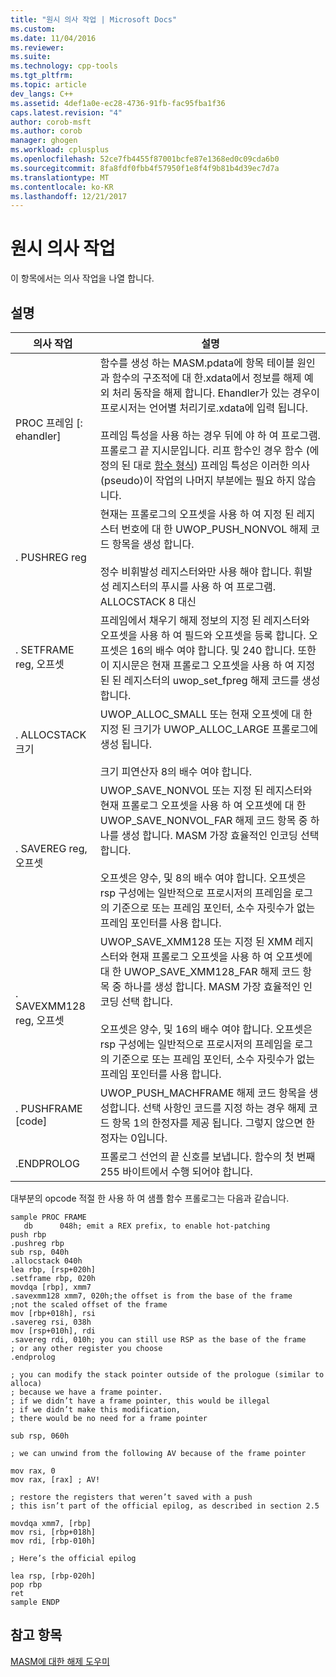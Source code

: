```yaml
---
title: "원시 의사 작업 | Microsoft Docs"
ms.custom: 
ms.date: 11/04/2016
ms.reviewer: 
ms.suite: 
ms.technology: cpp-tools
ms.tgt_pltfrm: 
ms.topic: article
dev_langs: C++
ms.assetid: 4def1a0e-ec28-4736-91fb-fac95fba1f36
caps.latest.revision: "4"
author: corob-msft
ms.author: corob
manager: ghogen
ms.workload: cplusplus
ms.openlocfilehash: 52ce7fb4455f87001bcfe87e1368ed0c09cda6b0
ms.sourcegitcommit: 8fa8fdf0fbb4f57950f1e8f4f9b81b4d39ec7d7a
ms.translationtype: MT
ms.contentlocale: ko-KR
ms.lasthandoff: 12/21/2017
---
```

# <a name="raw-pseudo-operations"></a>원시 의사 작업
이 항목에서는 의사 작업을 나열 합니다.  
  
## <a name="remarks"></a>설명  
  
|의사 작업|설명|  
|----------------------|-----------------|  
|PROC 프레임 [: ehandler]|함수를 생성 하는 MASM.pdata에 항목 테이블 원인과 함수의 구조적에 대 한.xdata에서 정보를 해제 예외 처리 동작을 해제 합니다.  Ehandler가 있는 경우이 프로시저는 언어별 처리기로.xdata에 입력 됩니다.<br /><br /> 프레임 특성을 사용 하는 경우 뒤에 야 하 여 프로그램. 프롤로그 끝 지시문입니다.  리프 함수인 경우 함수 (에 정의 된 대로 [함수 형식](../build/function-types.md)) 프레임 특성은 이러한 의사 (pseudo)이 작업의 나머지 부분에는 필요 하지 않습니다.|  
|. PUSHREG reg|현재는 프롤로그의 오프셋을 사용 하 여 지정 된 레지스터 번호에 대 한 UWOP_PUSH_NONVOL 해제 코드 항목을 생성 합니다.<br /><br /> 정수 비휘발성 레지스터와만 사용 해야 합니다.  휘발성 레지스터의 푸시를 사용 하 여 프로그램. ALLOCSTACK 8 대신|  
|. SETFRAME reg, 오프셋|프레임에서 채우기 해제 정보의 지정 된 레지스터와 오프셋을 사용 하 여 필드와 오프셋을 등록 합니다. 오프셋은 16의 배수 여야 합니다. 및 240 합니다. 또한이 지시문은 현재 프롤로그 오프셋을 사용 하 여 지정된 된 레지스터의 uwop_set_fpreg 해제 코드를 생성 합니다.|  
|. ALLOCSTACK 크기|UWOP_ALLOC_SMALL 또는 현재 오프셋에 대 한 지정 된 크기가 UWOP_ALLOC_LARGE 프롤로그에 생성 됩니다.<br /><br /> 크기 피연산자 8의 배수 여야 합니다.|  
|. SAVEREG reg, 오프셋|UWOP_SAVE_NONVOL 또는 지정 된 레지스터와 현재 프롤로그 오프셋을 사용 하 여 오프셋에 대 한 UWOP_SAVE_NONVOL_FAR 해제 코드 항목 중 하나를 생성 합니다. MASM 가장 효율적인 인코딩 선택 합니다.<br /><br /> 오프셋은 양수, 및 8의 배수 여야 합니다.  오프셋은 rsp 구성에는 일반적으로 프로시저의 프레임을 로그의 기준으로 또는 프레임 포인터, 소수 자릿수가 없는 프레임 포인터를 사용 합니다.|  
|. SAVEXMM128 reg, 오프셋|UWOP_SAVE_XMM128 또는 지정 된 XMM 레지스터와 현재 프롤로그 오프셋을 사용 하 여 오프셋에 대 한 UWOP_SAVE_XMM128_FAR 해제 코드 항목 중 하나를 생성 합니다. MASM 가장 효율적인 인코딩 선택 합니다.<br /><br /> 오프셋은 양수, 및 16의 배수 여야 합니다.  오프셋은 rsp 구성에는 일반적으로 프로시저의 프레임을 로그의 기준으로 또는 프레임 포인터, 소수 자릿수가 없는 프레임 포인터를 사용 합니다.|  
|. PUSHFRAME [code]|UWOP_PUSH_MACHFRAME 해제 코드 항목을 생성합니다. 선택 사항인 코드를 지정 하는 경우 해제 코드 항목 1의 한정자를 제공 됩니다. 그렇지 않으면 한정자는 0입니다.|  
|.ENDPROLOG|프롤로그 선언의 끝 신호를 보냅니다.  함수의 첫 번째 255 바이트에서 수행 되어야 합니다.|  
  
 대부분의 opcode 적절 한 사용 하 여 샘플 함수 프롤로그는 다음과 같습니다.  
  
```  
sample PROC FRAME     
   db      048h; emit a REX prefix, to enable hot-patching  
push rbp  
.pushreg rbp  
sub rsp, 040h  
.allocstack 040h     
lea rbp, [rsp+020h]  
.setframe rbp, 020h  
movdqa [rbp], xmm7  
.savexmm128 xmm7, 020h;the offset is from the base of the frame  
;not the scaled offset of the frame  
mov [rbp+018h], rsi  
.savereg rsi, 038h  
mov [rsp+010h], rdi  
.savereg rdi, 010h; you can still use RSP as the base of the frame  
; or any other register you choose  
.endprolog  
  
; you can modify the stack pointer outside of the prologue (similar to alloca)  
; because we have a frame pointer.  
; if we didn’t have a frame pointer, this would be illegal  
; if we didn’t make this modification,  
; there would be no need for a frame pointer  
  
sub rsp, 060h  
  
; we can unwind from the following AV because of the frame pointer  
  
mov rax, 0  
mov rax, [rax] ; AV!  
  
; restore the registers that weren’t saved with a push  
; this isn’t part of the official epilog, as described in section 2.5  
  
movdqa xmm7, [rbp]  
mov rsi, [rbp+018h]  
mov rdi, [rbp-010h]  
  
; Here’s the official epilog  
  
lea rsp, [rbp-020h]  
pop rbp  
ret  
sample ENDP  
```  
  
## <a name="see-also"></a>참고 항목  
 [MASM에 대한 해제 도우미](../build/unwind-helpers-for-masm.md)